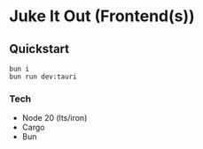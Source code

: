 # Juke It Out (Frontend(s))

## Quickstart

```
bun i
bun run dev:tauri
```

### Tech

- Node 20 (lts/iron)
- Cargo
- Bun
